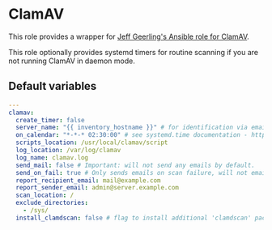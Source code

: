 # ClamAV
This role provides a wrapper for [Jeff Geerling's Ansible role for ClamAV](https://github.com/geerlingguy/ansible-role-clamav).

This role optionally provides systemd timers for routine scanning if you are not running ClamAV in daemon mode.

<!--TOC-->
<!--ENDTOC-->

<!--ROLEVARS-->
## Default variables
```yaml
---
clamav:
  create_timer: false
  server_name: "{{ inventory_hostname }}" # for identification via email, defaults to Ansible inventory name.
  on_calendar: "*-*-* 02:30:00" # see systemd.time documentation - https://www.freedesktop.org/software/systemd/man/latest/systemd.time.html#Calendar%20Events
  scripts_location: /usr/local/clamav/script
  log_location: /var/log/clamav
  log_name: clamav.log
  send_mail: false # Important: will not send any emails by default.
  send_on_fail: true # Only sends emails on scan failure, will not email for successful scans.
  report_recipient_email: mail@example.com
  report_sender_email: admin@server.example.com
  scan_location: /
  exclude_directories:
    - /sys/
  install_clamdscan: false # flag to install additional 'clamdscan' package

```

<!--ENDROLEVARS-->
